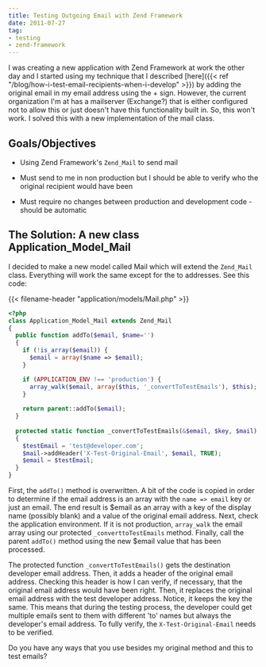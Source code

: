 ```yaml
---
title: Testing Outgoing Email with Zend Framework
date: 2011-07-27
tag:
- testing
- zend-framework
---
```

I was creating a new application with Zend Framework at work the other day and I started using my technique that I described [here]({{< ref "/blog/how-i-test-email-recipients-when-i-develop" >}}) by adding the original email in my email address using the + sign.  However, the current organization I'm at has a mailserver (Exchange?) that is either configured not to allow this or just doesn't have this functionality built in.  So, this won't work.  I solved this with a new implementation of the mail class.  

<!--more-->

## Goals/Objectives

  * Using Zend Framework's `Zend_Mail` to send mail

  * Must send to me in non production but I should be able to verify who the original recipient would have been

  * Must require no changes between production and development code - should be automatic

## The Solution: A new class Application_Model_Mail

I decided to make a new model called Mail which will extend the `Zend_Mail` class.  Everything will work the same except for the to addresses.  See this code:

{{< filename-header "application/models/Mail.php" >}}
```php
<?php
class Application_Model_Mail extends Zend_Mail
{
  public function addTo($email, $name='')
  {
    if (!is_array($email)) {
      $email = array($name => $email);
    }

    if (APPLICATION_ENV !== 'production') {
      array_walk($email, array($this, '_convertToTestEmails'), $this);
    }
        
    return parent::addTo($email);
  }
    
  protected static function _convertToTestEmails(&$email, $key, $mail)
  {
    $testEmail = 'test@developer.com';
    $mail->addHeader('X-Test-Original-Email', $email, TRUE);
    $email = $testEmail;
  }
}
```

First, the `addTo()` method is overwritten.  A bit of the code is copied in order to determine if the email address is an array with the `name => email` key or just an email.  The end result is $email as an array with a key of the display name (possibly blank) and a value of the original email address.  Next, check the application environment.  If it is not production, `array_walk` the email array using our protected `_converttoTestEmails` method.  Finally, call the parent `addTo()` method using the new $email value that has been processed.

The protected function `_convertToTestEmails()` gets the destination developer email address.  Then, it adds a header of the original email address.  Checking this header is how I can verify, if necessary, that the original email address would have been right.  Then, it replaces the original email address with the test developer address.  Notice, it keeps the key the same.  This means that during the testing process, the developer could get multiple emails sent to them with different 'to' names but always the developer's email address.  To fully verify, the `X-Test-Original-Email` needs to be verified.

Do you have any ways that you use besides my original method and this to test emails?

